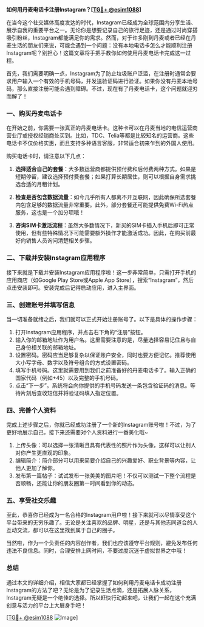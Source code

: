 **如何用丹麦电话卡注册Instagram？[[TG💪+ @esim1088](https://t.me/s/esim1088)]**

在当今这个社交媒体高度发达的时代，Instagram已经成为全球范围内分享生活、展示自我的重要平台之一。无论你是想要记录自己的旅行足迹，还是通过时尚穿搭吸引粉丝，Instagram都能满足你的需求。然而，对于许多刚到丹麦或者已经在丹麦生活的朋友们来说，可能会遇到一个问题：没有本地电话卡怎么才能顺利注册Instagram呢？别担心！这篇文章将手把手教你如何使用丹麦电话卡完成这一过程。

首先，我们需要明确一点，Instagram为了防止垃圾账户泛滥，在注册时通常会要求用户输入一个有效的手机号码，并发送验证码进行验证。如果你没有丹麦本地号码，那么直接注册可能会遇到障碍。不过，现在有了丹麦电话卡，这个问题就迎刃而解了！

### 一、购买丹麦电话卡

在开始之前，你需要一张真正的丹麦电话卡。这种卡可以在丹麦当地的电信运营商营业厅或授权经销商处买到。比如，TDC、Telia等都是比较知名的运营商。这些电话卡不仅价格实惠，而且支持多种语言客服，非常适合初来乍到的外国人使用。

购买电话卡时，请注意以下几点：

1. **选择适合自己的套餐**：大多数运营商都提供预付费和后付费两种方式。如果是短期停留，建议选择预付费套餐；如果打算长期居住，则可以根据自身需求挑选合适的月租计划。
   
2. **检查是否包含数据流量**：如今几乎所有人都离不开互联网，因此确保所选套餐内包含足够的数据流量非常重要。此外，部分套餐还可能提供免费Wi-Fi热点服务，这也是一个加分项哦！

3. **咨询SIM卡激活流程**：虽然大多数情况下，新买的SIM卡插入手机后即可正常使用，但有些特殊情况下可能需要额外操作才能激活成功。因此，在购买前最好向销售人员询问清楚相关步骤。

### 二、下载并安装Instagram应用程序

接下来就是下载并安装Instagram应用程序啦！这一步非常简单，只需打开手机的应用商店（如Google Play Store或Apple App Store），搜索“Instagram”，然后点击安装即可。安装完成后记得启动应用，进入主界面。

### 三、创建账号并填写信息

当一切准备就绪之后，我们就可以正式开始注册账号了。以下是具体的操作步骤：

1. 打开Instagram应用程序，并点击右下角的“注册”按钮。
2. 输入你的邮箱地址作为用户名。这里需要注意的是，尽量选择容易记住且与自己身份相关联的邮箱地址。
3. 设置密码。密码应当足够复杂以保证账户安全，同时也要方便记忆。推荐使用大小写字母、数字以及符号组合的方式设置密码。
4. 填写手机号码。这里就需要用到我们之前准备好的丹麦电话卡了。输入正确的国家代码（例如+45）以及完整的手机号码。
5. 点击“下一步”。系统将会向你提供的手机号码发送一条包含验证码的消息。等待片刻后查收短信并将验证码填入指定位置。

### 四、完善个人资料

完成上述步骤之后，你就已经成功注册了一个新的Instagram账号啦！不过，为了更好地展示自己，接下来还需要对个人资料进行一番美化哦~

1. 上传头像：可以选择一张清晰且具有代表性的照片作为头像，这样可以让别人对你产生更直观的印象。
2. 编辑简介：简介部分可以用来简要介绍自己的兴趣爱好、职业背景等内容，让他人更加了解你。
3. 发布第一篇帖子：试试发布一张美美的图片吧！不仅可以测试一下整个流程是否顺畅，还能让你的朋友圈第一时间看到你的动态。

### 五、享受社交乐趣

至此，恭喜你已经成为一名合格的Instagram用户啦！接下来就可以尽情享受这个平台带来的无穷乐趣了。无论是关注喜欢的品牌、明星，还是与其他志同道合的人互动交流，都可以在这里找到属于自己的圈子。

当然啦，作为一个负责任的内容创作者，我们也应该遵守平台规则，避免发布任何违法不良信息。同时，合理安排上网时间，不要过度沉迷于虚拟世界之中哦！

### 总结

通过本文的详细介绍，相信大家都已经掌握了如何利用丹麦电话卡成功注册Instagram的方法了吧？无论是为了记录生活点滴，还是拓展人脉关系，Instagram无疑是一个绝佳的选择。所以赶快行动起来吧，让我们一起在这个充满创意与活力的平台上大展身手吧！

[[TG💪+ @esim1088](https://t.me/s/esim1088) ![Image](https://i.postimg.cc/4NQfJmqS/Snipaste-2025-05-13-00-14-12.png)]
